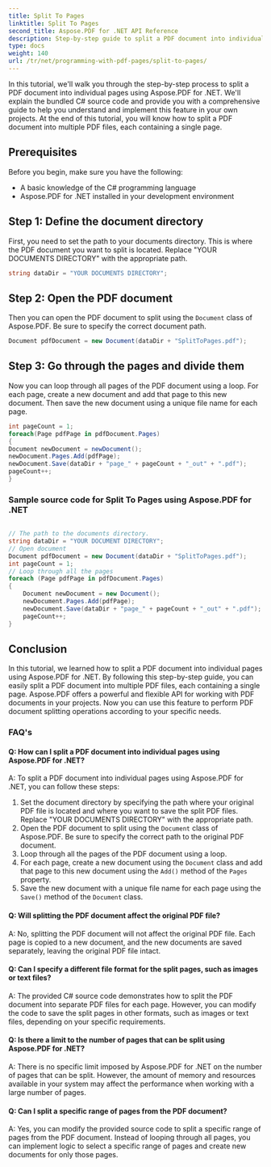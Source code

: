 ```yaml
---
title: Split To Pages
linktitle: Split To Pages
second_title: Aspose.PDF for .NET API Reference
description: Step-by-step guide to split a PDF document into individual pages using Aspose.PDF for .NET.
type: docs
weight: 140
url: /tr/net/programming-with-pdf-pages/split-to-pages/
---
```

In this tutorial, we'll walk you through the step-by-step process to split a PDF document into individual pages using Aspose.PDF for .NET. We'll explain the bundled C# source code and provide you with a comprehensive guide to help you understand and implement this feature in your own projects. At the end of this tutorial, you will know how to split a PDF document into multiple PDF files, each containing a single page.

## Prerequisites
Before you begin, make sure you have the following:

- A basic knowledge of the C# programming language
- Aspose.PDF for .NET installed in your development environment

## Step 1: Define the document directory
First, you need to set the path to your documents directory. This is where the PDF document you want to split is located. Replace "YOUR DOCUMENTS DIRECTORY" with the appropriate path.

```csharp
string dataDir = "YOUR DOCUMENTS DIRECTORY";
```

## Step 2: Open the PDF document
Then you can open the PDF document to split using the `Document` class of Aspose.PDF. Be sure to specify the correct document path.

```csharp
Document pdfDocument = new Document(dataDir + "SplitToPages.pdf");
```

## Step 3: Go through the pages and divide them
Now you can loop through all pages of the PDF document using a loop. For each page, create a new document and add that page to this new document. Then save the new document using a unique file name for each page.

```csharp
int pageCount = 1;
foreach(Page pdfPage in pdfDocument.Pages)
{
Document newDocument = newDocument();
newDocument.Pages.Add(pdfPage);
newDocument.Save(dataDir + "page_" + pageCount + "_out" + ".pdf");
pageCount++;
}
```

### Sample source code for Split To Pages using Aspose.PDF for .NET 

```csharp

// The path to the documents directory.
string dataDir = "YOUR DOCUMENT DIRECTORY";
// Open document
Document pdfDocument = new Document(dataDir + "SplitToPages.pdf");
int pageCount = 1;
// Loop through all the pages
foreach (Page pdfPage in pdfDocument.Pages)
{
	Document newDocument = new Document();
	newDocument.Pages.Add(pdfPage);
	newDocument.Save(dataDir + "page_" + pageCount + "_out" + ".pdf");
	pageCount++;
}

```

## Conclusion
In this tutorial, we learned how to split a PDF document into individual pages using Aspose.PDF for .NET. By following this step-by-step guide, you can easily split a PDF document into multiple PDF files, each containing a single page. Aspose.PDF offers a powerful and flexible API for working with PDF documents in your projects. Now you can use this feature to perform PDF document splitting operations according to your specific needs.

### FAQ's

#### Q: How can I split a PDF document into individual pages using Aspose.PDF for .NET?

A: To split a PDF document into individual pages using Aspose.PDF for .NET, you can follow these steps:

1. Set the document directory by specifying the path where your original PDF file is located and where you want to save the split PDF files. Replace "YOUR DOCUMENTS DIRECTORY" with the appropriate path.
2. Open the PDF document to split using the `Document` class of Aspose.PDF. Be sure to specify the correct path to the original PDF document.
3. Loop through all the pages of the PDF document using a loop.
4. For each page, create a new document using the `Document` class and add that page to this new document using the `Add()` method of the `Pages` property.
5. Save the new document with a unique file name for each page using the `Save()` method of the `Document` class.

#### Q: Will splitting the PDF document affect the original PDF file?

A: No, splitting the PDF document will not affect the original PDF file. Each page is copied to a new document, and the new documents are saved separately, leaving the original PDF file intact.

#### Q: Can I specify a different file format for the split pages, such as images or text files?

A: The provided C# source code demonstrates how to split the PDF document into separate PDF files for each page. However, you can modify the code to save the split pages in other formats, such as images or text files, depending on your specific requirements.

#### Q: Is there a limit to the number of pages that can be split using Aspose.PDF for .NET?

A: There is no specific limit imposed by Aspose.PDF for .NET on the number of pages that can be split. However, the amount of memory and resources available in your system may affect the performance when working with a large number of pages.

#### Q: Can I split a specific range of pages from the PDF document?

A: Yes, you can modify the provided source code to split a specific range of pages from the PDF document. Instead of looping through all pages, you can implement logic to select a specific range of pages and create new documents for only those pages.